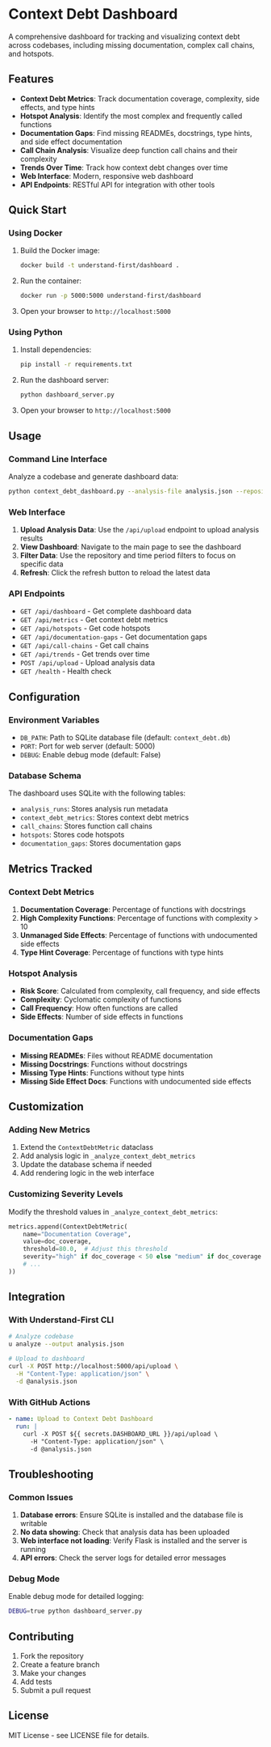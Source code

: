 # Context Debt Dashboard

A comprehensive dashboard for tracking and visualizing context debt across codebases, including missing documentation, complex call chains, and hotspots.

## Features

- **Context Debt Metrics**: Track documentation coverage, complexity, side effects, and type hints
- **Hotspot Analysis**: Identify the most complex and frequently called functions
- **Documentation Gaps**: Find missing READMEs, docstrings, type hints, and side effect documentation
- **Call Chain Analysis**: Visualize deep function call chains and their complexity
- **Trends Over Time**: Track how context debt changes over time
- **Web Interface**: Modern, responsive web dashboard
- **API Endpoints**: RESTful API for integration with other tools

## Quick Start

### Using Docker

1. Build the Docker image:
   ```bash
   docker build -t understand-first/dashboard .
   ```

2. Run the container:
   ```bash
   docker run -p 5000:5000 understand-first/dashboard
   ```

3. Open your browser to `http://localhost:5000`

### Using Python

1. Install dependencies:
   ```bash
   pip install -r requirements.txt
   ```

2. Run the dashboard server:
   ```bash
   python dashboard_server.py
   ```

3. Open your browser to `http://localhost:5000`

## Usage

### Command Line Interface

Analyze a codebase and generate dashboard data:

```bash
python context_debt_dashboard.py --analysis-file analysis.json --repository my-repo --output dashboard.html
```

### Web Interface

1. **Upload Analysis Data**: Use the `/api/upload` endpoint to upload analysis results
2. **View Dashboard**: Navigate to the main page to see the dashboard
3. **Filter Data**: Use the repository and time period filters to focus on specific data
4. **Refresh**: Click the refresh button to reload the latest data

### API Endpoints

- `GET /api/dashboard` - Get complete dashboard data
- `GET /api/metrics` - Get context debt metrics
- `GET /api/hotspots` - Get code hotspots
- `GET /api/documentation-gaps` - Get documentation gaps
- `GET /api/call-chains` - Get call chains
- `GET /api/trends` - Get trends over time
- `POST /api/upload` - Upload analysis data
- `GET /health` - Health check

## Configuration

### Environment Variables

- `DB_PATH`: Path to SQLite database file (default: `context_debt.db`)
- `PORT`: Port for web server (default: 5000)
- `DEBUG`: Enable debug mode (default: False)

### Database Schema

The dashboard uses SQLite with the following tables:

- `analysis_runs`: Stores analysis run metadata
- `context_debt_metrics`: Stores context debt metrics
- `call_chains`: Stores function call chains
- `hotspots`: Stores code hotspots
- `documentation_gaps`: Stores documentation gaps

## Metrics Tracked

### Context Debt Metrics

1. **Documentation Coverage**: Percentage of functions with docstrings
2. **High Complexity Functions**: Percentage of functions with complexity > 10
3. **Unmanaged Side Effects**: Percentage of functions with undocumented side effects
4. **Type Hint Coverage**: Percentage of functions with type hints

### Hotspot Analysis

- **Risk Score**: Calculated from complexity, call frequency, and side effects
- **Complexity**: Cyclomatic complexity of functions
- **Call Frequency**: How often functions are called
- **Side Effects**: Number of side effects in functions

### Documentation Gaps

- **Missing READMEs**: Files without README documentation
- **Missing Docstrings**: Functions without docstrings
- **Missing Type Hints**: Functions without type hints
- **Missing Side Effect Docs**: Functions with undocumented side effects

## Customization

### Adding New Metrics

1. Extend the `ContextDebtMetric` dataclass
2. Add analysis logic in `_analyze_context_debt_metrics`
3. Update the database schema if needed
4. Add rendering logic in the web interface

### Customizing Severity Levels

Modify the threshold values in `_analyze_context_debt_metrics`:

```python
metrics.append(ContextDebtMetric(
    name="Documentation Coverage",
    value=doc_coverage,
    threshold=80.0,  # Adjust this threshold
    severity="high" if doc_coverage < 50 else "medium" if doc_coverage < 80 else "low",
    # ...
))
```

## Integration

### With Understand-First CLI

```bash
# Analyze codebase
u analyze --output analysis.json

# Upload to dashboard
curl -X POST http://localhost:5000/api/upload \
  -H "Content-Type: application/json" \
  -d @analysis.json
```

### With GitHub Actions

```yaml
- name: Upload to Context Debt Dashboard
  run: |
    curl -X POST ${{ secrets.DASHBOARD_URL }}/api/upload \
      -H "Content-Type: application/json" \
      -d @analysis.json
```

## Troubleshooting

### Common Issues

1. **Database errors**: Ensure SQLite is installed and the database file is writable
2. **No data showing**: Check that analysis data has been uploaded
3. **Web interface not loading**: Verify Flask is installed and the server is running
4. **API errors**: Check the server logs for detailed error messages

### Debug Mode

Enable debug mode for detailed logging:

```bash
DEBUG=true python dashboard_server.py
```

## Contributing

1. Fork the repository
2. Create a feature branch
3. Make your changes
4. Add tests
5. Submit a pull request

## License

MIT License - see LICENSE file for details.
